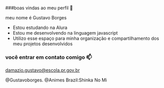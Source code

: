 ###boas vindas ao meu perfil 💙

meu nome é Gustavo Borges

- Estou estudando na Alura
- Estou me desenvolvendo na linguagem javascript
- Utilizo esse espaço para minha organização e compartilhamento dos meu projetos desenvolvidos

### você entrar em contato comigo 📫

damazio.gustavo@escola.pr.gov.br

@Gustavoborges.
@Animes Brazil:Shinka No Mi
